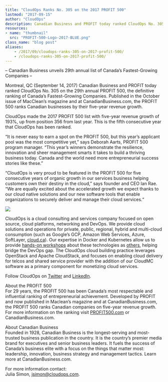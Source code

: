 ```yaml
---
title: "CloudOps Ranks No. 305 on the 2017 PROFIT 500"
lastmod: "2017-09-15"
author: "CloudOps"
description: Canadian Business and PROFIT today ranked CloudOps No. 305 on the 29th annual PROFIT 500, the definitive ranking of Canada’s Fastest-Growing Companies.
resources:
- name: "thumbnail"
  src: "PROFIT-500-Logo-2017-BLUE.png"
class_name: "blog post"
aliases:
    - /2017/09/cloudops-ranks-305-on-2017-profit-500/
    - /cloudops-ranks-305-on-2017-profit-500/
---
```


<p>– Canadian Business unveils 29th annual list of Canada’s Fastest-Growing Companies –</p>

<p>Montreal, QC (September 14, 2017) Canadian Business and PROFIT today ranked CloudOps No. 305 on the 29th annual PROFIT 500, the definitive ranking of Canada’s Fastest-Growing Companies. Published in the October issue of MacClean’s magazine and at CanadianBusiness.com, the PROFIT 500 ranks Canadian businesses by their five-year revenue growth.</p>

<p>CloudOps made the 2017 PROFIT 500 list with five-year revenue growth of 193%, up from position 356 from last year. This is the fifth consecutive year that CloudOps has been ranked.</p>

<p>“It is never easy to earn a spot on the PROFIT 500, but this year’s applicant pool was the most competitive yet,” says Deborah Aarts, PROFIT 500 program manager. “This year’s winners demonstrate the resilience, innovation and sheer management smarts it takes to build a thriving business today. Canada and the world need more entrepreneurial success stories like these.”</p>

<p>“CloudOps is very proud to be featured in the PROFIT 500 for five consecutive years of organic growth in our services business helping customers own their destiny in the cloud,” says founder and CEO Ian Rae. “We are equally excited about the accelerated growth we expect thanks to our cloud native solutions and our new software tools that enable organizations to securely deliver and manage their cloud services.“</p>

<img src="/images/blog/post/CloudOps_team.png" class="main-blog-image">

<p>CloudOps is a cloud consulting and services company focused on open source, cloud platforms, networking and DevOps. We provide cloud solutions and operations for private, public, regional, hybrid and multi-cloud consumption (such as Google’s GCP, Amazon Web Services, Azure, SoftLayer, <a href="https://cloud.ca" target="_blank">cloud.ca</a>). Our expertise in Docker and Kubernetes allow us to provide <a href="https://www.cloudops.com/docker-and-kubernetes-workshops/" target="_blank">hands-on workshops</a> about these technologies as <a href="https://www.cloudops.com/openstack-workshop/" target="_blank">others</a>, helping bridge the DevOps gap. The CloudOps cloud building practice leverages OpenStack and Apache CloudStack, and focuses on enabling cloud delivery for telcos and shared service provider with the addition of our CloudMC software as a primary component for monetizing cloud services.</p>

<p>Follow CloudOps on <a href="https://twitter.com/CloudOps_" target="_blank">Twitter</a> and <a href="https://ca.linkedin.com/company/cloudops" target="_blank">LinkedIn</a>.</p>

<p>About the PROFIT 500<br> For 29 years, the PROFIT 500 has been Canada’s most respectable and influential ranking of entrepreneurial achievement. Developed by PROFIT and now published in Maclean’s magazine and at CanadianBusiness.com, the PROFIT 500 ranks Canadian companies on five-year revenue growth. For more information on the ranking visit <a href="http://www.canadianbusiness.com/profit-500-canadas-fastest-growing-companies/" target="_blank">PROFIT500.com</a> or CanadianBusiness.com.</p>

<p>About Canadian Business<br> Founded in 1928, Canadian Business is the longest-serving and most-trusted business publication in the country. It is the country’s premier media brand for executives and senior business leaders. It fuels the success of Canada’s business elite with a focus on the things that matter most: leadership, innovation, business strategy and management tactics. Learn more at CanadianBusiness.com.</p>

<p>For more information contact:<br> Julia Simon, <a href="mailto:jsimon@cloudops.com">jsimon@cloudops.com</a>.</p>